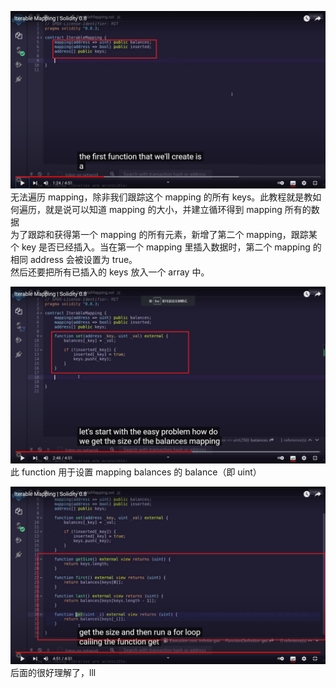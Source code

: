 ![](./img/2022-03-13-09-20-30.png)  
无法遍历 mapping，除非我们跟踪这个 mapping 的所有 keys。此教程就是教如何遍历，就是说可以知道 mapping 的大小，并建立循环得到 mapping 所有的数据  
为了跟踪和获得第一个 mapping 的所有元素，新增了第二个 mapping，跟踪某个 key 是否已经插入。当在第一个 mapping 里插入数据时，第二个 mapping 的相同 address 会被设置为 true。  
然后还要把所有已插入的 keys 放入一个 array 中。

![](./img/2022-03-13-09-53-57.png)  
此 function 用于设置 mapping balances 的 balance（即 uint）

![](./img/2022-03-13-09-56-36.png)  
后面的很好理解了，lll
